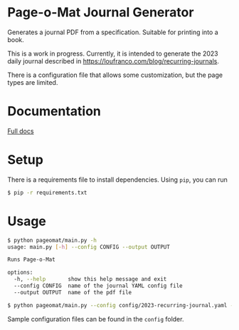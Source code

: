 # Page-o-Mat Journal Generator

Generates a journal PDF from a specification. Suitable for printing into a book.

This is a work in progress. Currently, it is intended to generate the 2023 daily journal described in https://loufranco.com/blog/recurring-journals.

There is a configuration file that allows some customization, but the
page types are limited.

# Documentation

[Full docs](docs)

# Setup

There is a requirements file to install dependencies. Using `pip`, you can run

```bash
$ pip -r requirements.txt
```

# Usage

```bash
$ python pageomat/main.py -h
usage: main.py [-h] --config CONFIG --output OUTPUT

Runs Page-o-Mat

options:
  -h, --help       show this help message and exit
  --config CONFIG  name of the journal YAML config file
  --output OUTPUT  name of the pdf file

$ python pageomat/main.py --config config/2023-recurring-journal.yaml --output 2023.pdf
```

Sample configuration files can be found in the `config` folder.